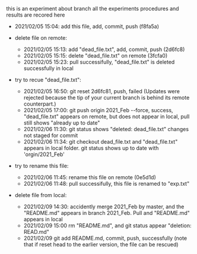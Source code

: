 this is an experiment about branch
all the experiments procedures and results are recored here
* 2021/02/05 15:04: add this file, add, commit, push (f8fa5a)
* delete file on remote:
    *   2021/02/05 15:13: add "dead_file.txt", add, commit, push (2d6fc8)
    *   2021/02/05 15:15: delete "dead_file.txt" on remote (3fcfa0)
    *   2021/02/05 15:23: pull successifully, "dead_file.txt" is deleted successfully in local
* try to recue "dead_file.txt": 
    *   2021/02/05 16:50: git reset 2d6fc81, push, failed (Updates were rejected because the tip of your current branch is behind its remote counterpart.)
    *   2021/02/05 17:00: git push origin 2021_Feb --force, success, "dead_file.txt" appears on remote, but does not appear in local, pull still shows "already up to date" 
    *   2021/02/06 11:30: git status shows "deleted: dead_file.txt" changes not staged for commit
    *   2021/02/06 11:34: git checkout dead_file.txt and "dead_file.txt" appears in local folder. git status shows up to date with 'orgin/2021_Feb'
* try to rename this file:
    *   2021/02/06 11:45: rename this file on remote (0e5d1d)
    *   2021/02/06 11:48: pull successifully, this file is renamed to "exp.txt"

* delete file from local:
    *   2021/02/09 14:30: accidently merge 2021_Feb by master, and the "README.md" appears in branch 2021_Feb. Pull and "README.md" appears in local
    *   2021/02/09 15:00 rm "README.md", and git status appear "deletion: READ.md"
    *   2021/02/09 git add README.md, commit, push, successfully (note that if reset head to the earlier version, the file can be rescued)

